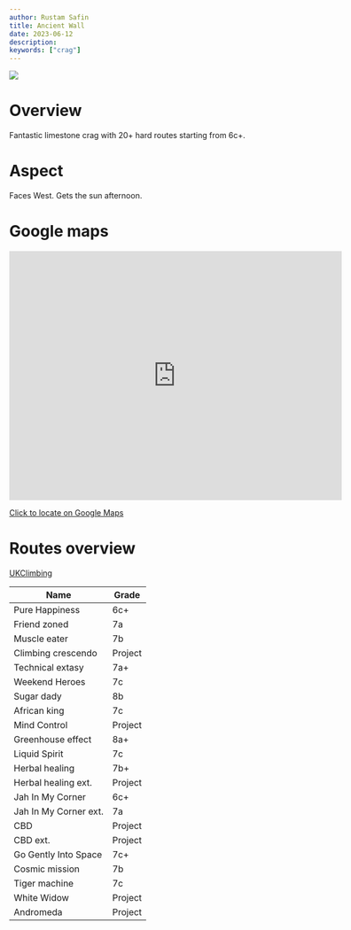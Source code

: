```yaml
---
author: Rustam Safin
title: Ancient Wall
date: 2023-06-12
description:
keywords: ["crag"]
---
```


![](/ancient-wall/main.jpg)

# Overview

Fantastic limestone crag with 20+ hard routes starting from 6c+.

# Aspect

Faces West. Gets the sun afternoon.

# Google maps

<iframe src="https://www.google.com/maps/embed?pb=!1m17!1m12!1m3!1d1622.35634396385!2d33.126480345966655!3d35.318426263686376!2m3!1f0!2f0!3f0!3m2!1i1024!2i768!4f13.1!3m2!1m1!2zMzXCsDE5JzA2LjIiTiAzM8KwMDcnMzguMyJF!5e1!3m2!1sen!2s!4v1686578285563!5m2!1sen!2s" width="600" height="450" style="border:0;" allowfullscreen="" loading="lazy" referrerpolicy="no-referrer-when-downgrade"></iframe>

[Click to locate on Google Maps](https://goo.gl/maps/x9jsBtNyrxepbAdd7)

# Routes overview

[UKClimbing](https://www.ukclimbing.com/logbook/crags/ancient_wall-27484/#topos)

| Name                  | Grade   |
| --------------------- | ------- |
| Pure Happiness        | 6c+     |
| Friend zoned          | 7a      |
| Muscle eater          | 7b      |
| Climbing crescendo    | Project |
| Technical extasy      | 7a+     |
| Weekend Heroes        | 7c      |
| Sugar dady            | 8b      |
| African king          | 7c      |
| Mind Control          | Project |
| Greenhouse effect     | 8a+     |
| Liquid Spirit         | 7c      |
| Herbal healing        | 7b+     |
| Herbal healing ext.   | Project |
| Jah In My Corner      | 6c+     |
| Jah In My Corner ext. | 7a      |
| CBD                   | Project |
| CBD ext.              | Project |
| Go Gently Into Space  | 7c+     |
| Cosmic mission        | 7b      |
| Tiger machine         | 7c      |
| White Widow           | Project |
| Andromeda             | Project |
